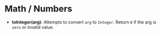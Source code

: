 # Math / Numbers

* **toInteger(arg)**: Attempts to convert `arg` to `Integer`. Return `0` if the arg is `zero` or invalid value.